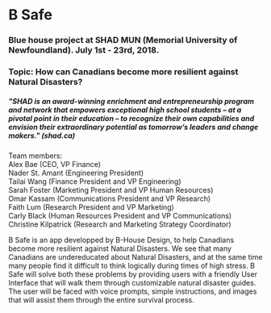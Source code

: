 # B Safe
### Blue house project at SHAD MUN (Memorial University of Newfoundland). July 1st - 23rd, 2018. 
### Topic: How can Canadians become more resilient against Natural Disasters? 
##### "SHAD is an award-winning enrichment and entrepreneurship program and network that empowers exceptional high school students – at a pivotal point in their education – to recognize their own capabilities and envision their extraordinary potential as tomorrow’s leaders and change makers." (shad.ca) 
Team members:  
Alex Bae (CEO, VP Finance) <br />
Nader St. Amant (Engineering President) <br />
Tailai Wang (Finance President and VP Engineering) <br />
Sarah Foster (Marketing President and VP Human Resources)  <br />
Omar Kassam (Communications President and VP Research) <br />
Faith Lum (Research President and VP Marketing) <br />
Carly Black (Human Resources President and VP Communications) <br />
Christine Kilpatrick (Research and Marketing Strategy Coordinator) <br />

B Safe is an app developped by B-House Design, to help Canadians become more resilient against Natural Disasters. We see that many Canadians are undereducated about Natural Disasters, and at the same time many people find it difficult to think logically during times of high stress. B Safe will solve both these problems by providing users with a friendly User Interface that will walk them through customizable natural disaster guides. The user will be faced with voice prompts, simple instructions, and images that will assist them through the entire survival process. 



